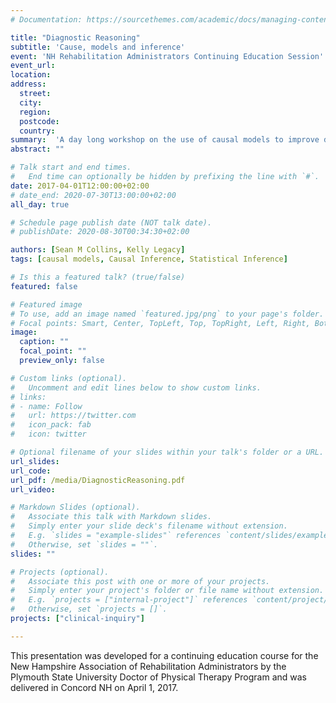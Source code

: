 ```yaml
---
# Documentation: https://sourcethemes.com/academic/docs/managing-content/

title: "Diagnostic Reasoning"
subtitle: 'Cause, models and inference'
event: 'NH Rehabilitation Administrators Continuing Education Session'
event_url:
location:
address:
  street:
  city:
  region:
  postcode:
  country:
summary:  'A day long workshop on the use of causal models to improve diagnostic inference and therefore reasoning'
abstract: ""

# Talk start and end times.
#   End time can optionally be hidden by prefixing the line with `#`.
date: 2017-04-01T12:00:00+02:00
# date_end: 2020-07-30T13:00:00+02:00
all_day: true

# Schedule page publish date (NOT talk date).
# publishDate: 2020-08-30T00:34:30+02:00

authors: [Sean M Collins, Kelly Legacy]
tags: [causal models, Causal Inference, Statistical Inference]

# Is this a featured talk? (true/false)
featured: false

# Featured image
# To use, add an image named `featured.jpg/png` to your page's folder. 
# Focal points: Smart, Center, TopLeft, Top, TopRight, Left, Right, BottomLeft, Bottom, BottomRight.
image:
  caption: ""
  focal_point: ""
  preview_only: false

# Custom links (optional).
#   Uncomment and edit lines below to show custom links.
# links:
# - name: Follow
#   url: https://twitter.com
#   icon_pack: fab
#   icon: twitter

# Optional filename of your slides within your talk's folder or a URL.
url_slides: 
url_code:
url_pdf: /media/DiagnosticReasoning.pdf
url_video:

# Markdown Slides (optional).
#   Associate this talk with Markdown slides.
#   Simply enter your slide deck's filename without extension.
#   E.g. `slides = "example-slides"` references `content/slides/example-slides.md`.
#   Otherwise, set `slides = ""`.
slides: ""

# Projects (optional).
#   Associate this post with one or more of your projects.
#   Simply enter your project's folder or file name without extension.
#   E.g. `projects = ["internal-project"]` references `content/project/deep-learning/index.md`.
#   Otherwise, set `projects = []`.
projects: ["clinical-inquiry"]

---
```

This presentation was developed for a continuing education course for the New Hampshire Association of Rehabilitation Administrators by the Plymouth State University Doctor of Physical Therapy Program and was delivered in Concord NH on April 1, 2017.
